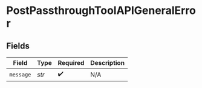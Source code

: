 # PostPassthroughToolAPIGeneralError


## Fields

| Field              | Type               | Required           | Description        |
| ------------------ | ------------------ | ------------------ | ------------------ |
| `message`          | *str*              | :heavy_check_mark: | N/A                |